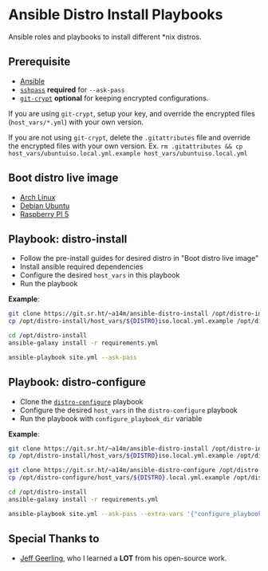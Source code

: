 # Ansible Distro Install Playbooks

Ansible roles and playbooks to install different *nix distros.

## Prerequisite

- [Ansible][ansible]
- [`sshpass`][sshpass] **required** for `--ask-pass`
- [`git-crypt`][git-crypt] **optional** for keeping encrypted configurations.

[sshpass]: https://man.freebsd.org/cgi/man.cgi?query=sshpass
[ansible]: https://docs.ansible.com/ansible/latest/index.html
[git-crypt]: https://github.com/AGWA/git-crypt

If you are using `git-crypt`, setup your key, and override the encrypted files (`host_vars/*.yml`)
with your own version.

If you are not using `git-crypt`, delete the `.gitattributes` file and override the encrypted files
with your own version.
Ex. `rm .gitattributes && cp host_vars/ubuntuiso.local.yml.example host_vars/ubuntuiso.local.yml`

## Boot distro live image

- [Arch Linux](./archlinux.md)
- [Debian Ubuntu](./ubuntu.md)
- [Raspberry PI 5](./raspberry.md)

## Playbook: distro-install

- Follow the pre-install guides for desired distro in "Boot distro live image"
- Install ansible required dependencies
- Configure the desired `host_vars` in this playbook
- Run the playbook

**Example**:

```bash
git clone https://git.sr.ht/~a14m/ansible-distro-install /opt/distro-install
cp /opt/distro-install/host_vars/${DISTRO}iso.local.yml.example /opt/distro-install/host_vars/${DISTRO}iso.local.yml

cd /opt/distro-install
ansible-galaxy install -r requirements.yml

ansible-playbook site.yml --ask-pass
```

## Playbook: distro-configure

- Clone the [`distro-configure`](https://git.sr.ht/~a14m/ansible-distro-configure) playbook
- Configure the desired `host_vars` in the `distro-configure` playbook
- Run the playbook with `configure_playbook_dir` variable

**Example**:

```bash
git clone https://git.sr.ht/~a14m/ansible-distro-install /opt/distro-install
cp /opt/distro-install/host_vars/${DISTRO}iso.local.yml.example /opt/distro-install/host_vars/${DISTRO}iso.local.yml

git clone https://git.sr.ht/~a14m/ansible-distro-configure /opt/distro-configure
cp /opt/distro-configure/host_vars/${DISTRO}.local.yml.example /opt/distro-configure/host_vars/${DISTRO}.local.yml

cd /opt/distro-install
ansible-galaxy install -r requirements.yml

ansible-playbook site.yml --ask-pass --extra-vars '{"configure_playbook_dir":"/opt/distro-configure"}'
```

## Special Thanks to

- [Jeff Geerling](https://www.jeffgeerling.com/), who I learned a **LOT** from his open-source work.
